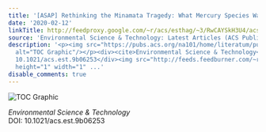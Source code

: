 ```yaml
---
title: '[ASAP] Rethinking the Minamata Tragedy: What Mercury Species Was Really Responsible?'
date: '2020-02-12'
linkTitle: http://feedproxy.google.com/~r/acs/esthag/~3/RwCAYSkH3U4/acs.est.9b06253
source: 'Environmental Science & Technology: Latest Articles (ACS Publications)'
description: '<p><img src="https://pubs.acs.org/na101/home/literatum/publisher/achs/journals/content/esthag/0/esthag.ahead-of-print/acs.est.9b06253/20200212/images/medium/es9b06253_0005.gif"
  alt="TOC Graphic"/></p><div><cite>Environmental Science & Technology</cite></div><div>DOI:
  10.1021/acs.est.9b06253</div><img src="http://feeds.feedburner.com/~r/acs/esthag/~4/RwCAYSkH3U4"
  height="1" width="1" ...'
disable_comments: true
---
```

<p><img src="https://pubs.acs.org/na101/home/literatum/publisher/achs/journals/content/esthag/0/esthag.ahead-of-print/acs.est.9b06253/20200212/images/medium/es9b06253_0005.gif" alt="TOC Graphic"/></p><div><cite>Environmental Science & Technology</cite></div><div>DOI: 10.1021/acs.est.9b06253</div><img src="http://feeds.feedburner.com/~r/acs/esthag/~4/RwCAYSkH3U4" height="1" width="1" ...
